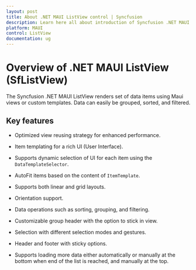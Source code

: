 ```yaml
---
layout: post
title: About .NET MAUI ListView control | Syncfusion
description: Learn here all about introduction of Syncfusion .NET MAUI ListView (SfListView) control, its elements and more.
platform: MAUI
control: ListView
documentation: ug
---
```


# Overview of .NET MAUI ListView (SfListView)

The Syncfusion .NET MAUI ListView renders set of data items using Maui views or custom templates. Data can easily be grouped, sorted, and filtered.

## Key features

 * Optimized view reusing strategy for enhanced performance.

 * Item templating for a rich UI (User Interface).

 * Supports dynamic selection of UI for each item using the `DataTemplateSelector`.

 * AutoFit items based on the content of `ItemTemplate`.

 * Supports both linear and grid layouts.

 * Orientation support.

 * Data operations such as sorting, grouping, and filtering.

 * Customizable group header with the option to stick in view.

 * Selection with different selection modes and gestures.

 * Header and footer with sticky options.

 * Supports loading more data either automatically or manually at the bottom when end of the list is reached, and manually at the top.




